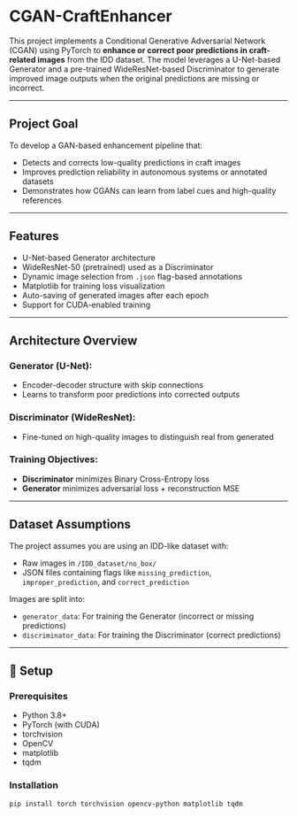 # CGAN-CraftEnhancer

This project implements a Conditional Generative Adversarial Network (CGAN) using PyTorch to **enhance or correct poor predictions in craft-related images** from the IDD dataset. The model leverages a U-Net-based Generator and a pre-trained WideResNet-based Discriminator to generate improved image outputs when the original predictions are missing or incorrect.

---

## Project Goal

To develop a GAN-based enhancement pipeline that:
- Detects and corrects low-quality predictions in craft images
- Improves prediction reliability in autonomous systems or annotated datasets
- Demonstrates how CGANs can learn from label cues and high-quality references

---

## Features

- U-Net-based Generator architecture
- WideResNet-50 (pretrained) used as a Discriminator
- Dynamic image selection from `.json` flag-based annotations
- Matplotlib for training loss visualization
- Auto-saving of generated images after each epoch
- Support for CUDA-enabled training

---

## Architecture Overview

### Generator (U-Net):
- Encoder-decoder structure with skip connections
- Learns to transform poor predictions into corrected outputs

### Discriminator (WideResNet):
- Fine-tuned on high-quality images to distinguish real from generated

### Training Objectives:
- **Discriminator** minimizes Binary Cross-Entropy loss
- **Generator** minimizes adversarial loss + reconstruction MSE

---

## Dataset Assumptions

The project assumes you are using an IDD-like dataset with:
- Raw images in `/IDD_dataset/no_box/`
- JSON files containing flags like `missing_prediction`, `improper_prediction`, and `correct_prediction`

Images are split into:
- `generator_data`: For training the Generator (incorrect or missing predictions)
- `discriminator_data`: For training the Discriminator (correct predictions)

---

## 💾 Setup

### Prerequisites

- Python 3.8+
- PyTorch (with CUDA)
- torchvision
- OpenCV
- matplotlib
- tqdm

### Installation

```bash
pip install torch torchvision opencv-python matplotlib tqdm
